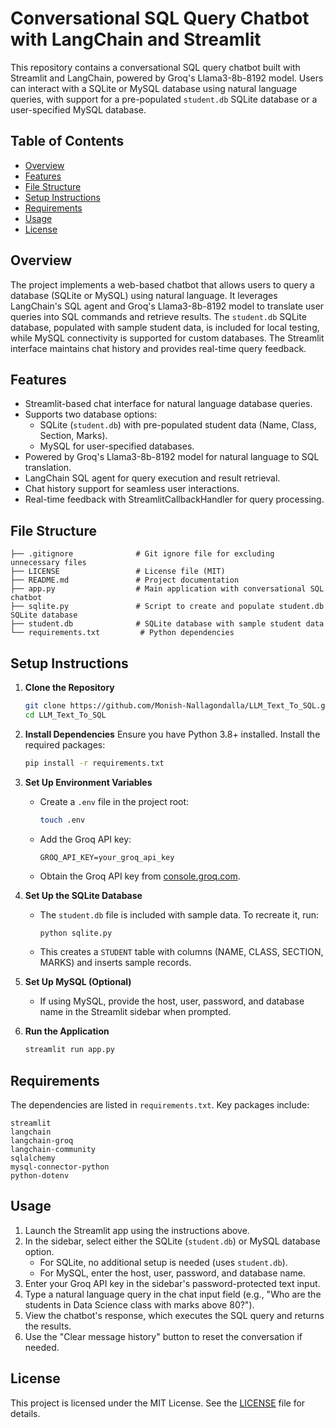 # Conversational SQL Query Chatbot with LangChain and Streamlit

This repository contains a conversational SQL query chatbot built with Streamlit and LangChain, powered by Groq's Llama3-8b-8192 model. Users can interact with a SQLite or MySQL database using natural language queries, with support for a pre-populated `student.db` SQLite database or a user-specified MySQL database.

## Table of Contents
- [Overview](#overview)
- [Features](#features)
- [File Structure](#file-structure)
- [Setup Instructions](#setup-instructions)
- [Requirements](#requirements)
- [Usage](#usage)
- [License](#license)

## Overview
The project implements a web-based chatbot that allows users to query a database (SQLite or MySQL) using natural language. It leverages LangChain's SQL agent and Groq's Llama3-8b-8192 model to translate user queries into SQL commands and retrieve results. The `student.db` SQLite database, populated with sample student data, is included for local testing, while MySQL connectivity is supported for custom databases. The Streamlit interface maintains chat history and provides real-time query feedback.

## Features
- Streamlit-based chat interface for natural language database queries.
- Supports two database options:
  - SQLite (`student.db`) with pre-populated student data (Name, Class, Section, Marks).
  - MySQL for user-specified databases.
- Powered by Groq's Llama3-8b-8192 model for natural language to SQL translation.
- LangChain SQL agent for query execution and result retrieval.
- Chat history support for seamless user interactions.
- Real-time feedback with StreamlitCallbackHandler for query processing.

## File Structure
```
├── .gitignore              # Git ignore file for excluding unnecessary files
├── LICENSE                 # License file (MIT)
├── README.md               # Project documentation
├── app.py                  # Main application with conversational SQL chatbot
├── sqlite.py               # Script to create and populate student.db SQLite database
├── student.db              # SQLite database with sample student data
└── requirements.txt         # Python dependencies
```

## Setup Instructions
1. **Clone the Repository**
   ```bash
   git clone https://github.com/Monish-Nallagondalla/LLM_Text_To_SQL.git
   cd LLM_Text_To_SQL
   ```

2. **Install Dependencies**
   Ensure you have Python 3.8+ installed. Install the required packages:
   ```bash
   pip install -r requirements.txt
   ```

3. **Set Up Environment Variables**
   - Create a `.env` file in the project root:
     ```bash
     touch .env
     ```
   - Add the Groq API key:
     ```plaintext
     GROQ_API_KEY=your_groq_api_key
     ```
   - Obtain the Groq API key from [console.groq.com](https://console.groq.com).

4. **Set Up the SQLite Database**
   - The `student.db` file is included with sample data. To recreate it, run:
     ```bash
     python sqlite.py
     ```
   - This creates a `STUDENT` table with columns (NAME, CLASS, SECTION, MARKS) and inserts sample records.

5. **Set Up MySQL (Optional)**
   - If using MySQL, provide the host, user, password, and database name in the Streamlit sidebar when prompted.

6. **Run the Application**
   ```bash
   streamlit run app.py
   ```

## Requirements
The dependencies are listed in `requirements.txt`. Key packages include:
```
streamlit
langchain
langchain-groq
langchain-community
sqlalchemy
mysql-connector-python
python-dotenv
```

## Usage
1. Launch the Streamlit app using the instructions above.
2. In the sidebar, select either the SQLite (`student.db`) or MySQL database option.
   - For SQLite, no additional setup is needed (uses `student.db`).
   - For MySQL, enter the host, user, password, and database name.
3. Enter your Groq API key in the sidebar's password-protected text input.
4. Type a natural language query in the chat input field (e.g., "Who are the students in Data Science class with marks above 80?").
5. View the chatbot's response, which executes the SQL query and returns the results.
6. Use the "Clear message history" button to reset the conversation if needed.

## License
This project is licensed under the MIT License. See the [LICENSE](LICENSE) file for details.
